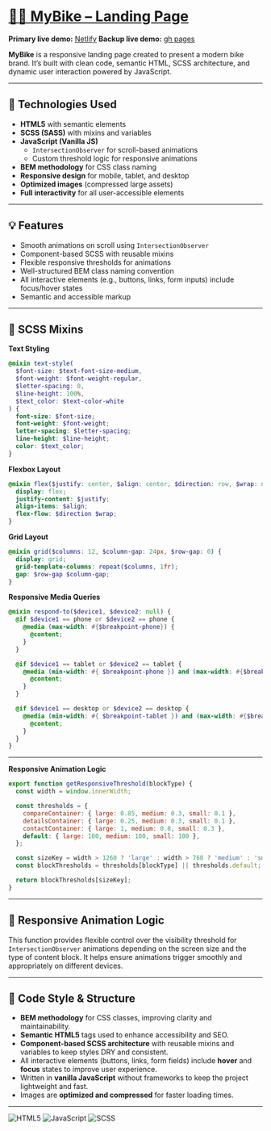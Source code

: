 # [🚴‍♂️ MyBike – Landing Page](https://mybike-by-gtailde.netlify.app)

**Primary live demo:** [Netlify](https://mybike-by-gtailde.netlify.app)
**Backup live demo:** [gh pages](https://gtailde.github.io/layout_landing-page)

**MyBike** is a responsive landing page created to present a modern bike brand. It’s built with clean code, semantic HTML, SCSS architecture, and dynamic user interaction powered by JavaScript.

---

## 🔧 Technologies Used

- **HTML5** with semantic elements
- **SCSS (SASS)** with mixins and variables
- **JavaScript (Vanilla JS)**
  - `IntersectionObserver` for scroll-based animations
  - Custom threshold logic for responsive animations
- **BEM methodology** for CSS class naming
- **Responsive design** for mobile, tablet, and desktop
- **Optimized images** (compressed large assets)
- **Full interactivity** for all user-accessible elements

---

## 💡 Features

- Smooth animations on scroll using `IntersectionObserver`
- Component-based SCSS with reusable mixins
- Flexible responsive thresholds for animations
- Well-structured BEM class naming convention
- All interactive elements (e.g., buttons, links, form inputs) include focus/hover states
- Semantic and accessible markup

---

## 🧩 SCSS Mixins

**Text Styling**
```scss
@mixin text-style(
  $font-size: $text-font-size-medium,
  $font-weight: $font-weight-regular,
  $letter-spacing: 0,
  $line-height: 100%,
  $text_color: $text-color-white
) {
  font-size: $font-size;
  font-weight: $font-weight;
  letter-spacing: $letter-spacing;
  line-height: $line-height;
  color: $text_color;
}
```

**Flexbox Layout**
```scss
@mixin flex($justify: center, $align: center, $direction: row, $wrap: nowrap) {
  display: flex;
  justify-content: $justify;
  align-items: $align;
  flex-flow: $direction $wrap;
}
```

**Grid Layout**
```scss
@mixin grid($columns: 12, $column-gap: 24px, $row-gap: 0) {
  display: grid;
  grid-template-columns: repeat($columns, 1fr);
  gap: $row-gap $column-gap;
}
```

**Responsive Media Queries**
```scss
@mixin respond-to($device1, $device2: null) {
  @if $device1 == phone or $device2 == phone {
    @media (max-width: #{$breakpoint-phone}) {
      @content;
    }
  }

  @if $device1 == tablet or $device2 == tablet {
    @media (min-width: #{ $breakpoint-phone }) and (max-width: #{$breakpoint-tablet}) {
      @content;
    }
  }

  @if $device1 == desktop or $device2 == desktop {
    @media (min-width: #{ $breakpoint-tablet }) and (max-width: #{$breakpoint-desktop}) {
      @content;
    }
  }
}
```

---

**Responsive Animation Logic**
```js
export function getResponsiveThreshold(blockType) {
  const width = window.innerWidth;

  const thresholds = {
    compareContainer: { large: 0.85, medium: 0.3, small: 0.1 },
    detailsContainer: { large: 0.25, medium: 0.3, small: 0.1 },
    contactContainer: { large: 1, medium: 0.8, small: 0.3 },
    default: { large: 100, medium: 100, small: 100 },
  };

  const sizeKey = width > 1260 ? 'large' : width > 768 ? 'medium' : 'small';
  const blockThresholds = thresholds[blockType] || thresholds.default;

  return blockThresholds[sizeKey];
}
```
---

## 🎯 Responsive Animation Logic

This function provides flexible control over the visibility threshold for `IntersectionObserver` animations depending on the screen size and the type of content block. It helps ensure animations trigger smoothly and appropriately on different devices.

---

## 📐 Code Style & Structure

- **BEM methodology** for CSS classes, improving clarity and maintainability.
- **Semantic HTML5** tags used to enhance accessibility and SEO.
- **Component-based SCSS architecture** with reusable mixins and variables to keep styles DRY and consistent.
- All interactive elements (buttons, links, form fields) include **hover** and **focus** states to improve user experience.
- Written in **vanilla JavaScript** without frameworks to keep the project lightweight and fast.
- Images are **optimized and compressed** for faster loading times.

---

![HTML5](https://img.shields.io/badge/HTML5-E34F26?style=for-the-badge&logo=html5&logoColor=white)
![JavaScript](https://img.shields.io/badge/JavaScript-F7DF1E?style=for-the-badge&logo=javascript&logoColor=black)
![SCSS](https://img.shields.io/badge/SCSS-CC6699?style=for-the-badge&logo=sass&logoColor=white)
